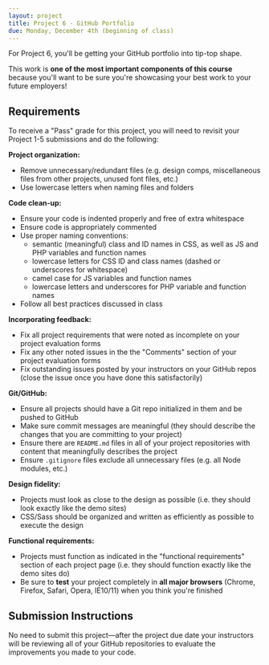 ```yaml
---
layout: project
title: Project 6 - GitHub Portfolio
due: Monday, December 4th (beginning of class)
---
```


For Project 6, you'll be getting your GitHub portfolio into tip-top shape.

This work is **one of the most important components of this course** because you'll want to be sure you're showcasing your best work to your future employers!

## Requirements

To receive a "Pass" grade for this project, you will need to revisit your Project 1-5 submissions and do the following:

**Project organization:**

- Remove unnecessary/redundant files (e.g. design comps, miscellaneous files from other projects, unused font files, etc.)
- Use lowercase letters when naming files and folders

**Code clean-up:**

- Ensure your code is indented properly and free of extra whitespace
- Ensure code is appropriately commented
- Use proper naming conventions:
   - semantic (meaningful) class and ID names in CSS, as well as JS and PHP variables and function names
   - lowercase letters for CSS ID and class names (dashed or underscores for whitespace)
   - camel case for JS variables and function names
   - lowercase letters and underscores for PHP variable and function names
- Follow all best practices discussed in class

**Incorporating feedback:**

- Fix all project requirements that were noted as incomplete on your project evaluation forms
- Fix any other noted issues in the the "Comments" section of your project evaluation forms
- Fix outstanding issues posted by your instructors on your GitHub repos (close the issue once you have done this satisfactorily)

**Git/GitHub:**

- Ensure all projects should have a Git repo initialized in them and be pushed to GitHub
- Make sure commit messages are meaningful (they should describe the changes that you are committing to your project)
- Ensure there are `README.md` files in all of your project repositories with content that meaningfully describes the project
- Ensure `.gitignore` files exclude all unnecessary files (e.g. all Node modules, etc.)

**Design fidelity:**

- Projects must look as close to the design as possible (i.e. they should look exactly like the demo sites)
- CSS/Sass should be organized and written as efficiently as possible to execute the design

**Functional requirements:**

- Projects must function as indicated in the "functional requirements" section of each project page (i.e. they should function exactly like the demo sites do)
- Be sure to **test** your project completely in **all major browsers** (Chrome, Firefox, Safari, Opera, IE10/11) when you think you're finished

## Submission Instructions

No need to submit this project&mdash;after the project due date your instructors will be reviewing all of your GitHub repositories to evaluate the improvements you made to your code.
